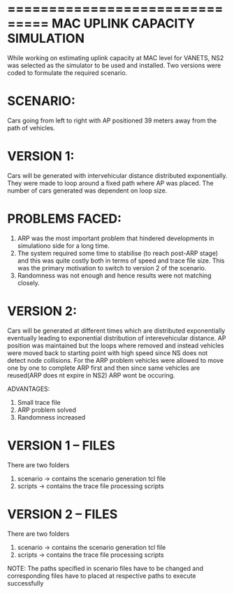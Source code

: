===============================
MAC UPLINK CAPACITY SIMULATION
==============================

While working on estimating uplink capacity at MAC level for VANETS, NS2 was selected as the simulator to be used and installed. Two versions were coded to formulate the required scenario.

SCENARIO:
========
Cars going from left to right with AP positioned 39 meters away from the path of vehicles.

VERSION 1:
=========
Cars will be generated with intervehicular distance distributed exponentially. They were made to loop around a fixed path where AP was placed. The number of cars generated was dependent on loop size.

PROBLEMS FACED:
==============
1. ARP was the most important problem that hindered developments in simulationo side for a long time.
2. The system required some time to stabilise (to reach post-ARP stage) and this was quite costly both in terms of speed and trace file size. This was the primary motivation to switch to version 2 of the scenario.
3. Randomness was not enough and hence results were not matching closely.

VERSION 2:
=========
Cars will be generated at different times which are distributed exponentially eventually leading to exponential distribution of interevehicular distance. AP position was maintained but the loops where removed and instead vehicles were moved back to starting point with high speed since NS does not detect node collisions. For the ARP problem vehicles were allowed to move one by one to complete ARP first and then since same vehicles are reused(ARP does nt expire in NS2) ARP wont be occuring.

ADVANTAGES:
1. Small trace file
2. ARP problem solved
3. Randomness increased

VERSION 1 – FILES
=================
There are two folders
1. scenario -> contains the scenario generation tcl file
2. scripts -> contains the trace file processing scripts

VERSION 2 – FILES
================
There are two folders
1. scenario -> contains the scenario generation tcl file
2. scripts -> contains the trace file processing scripts

NOTE:
The paths specified in scenario files have to be changed and corresponding files
have to placed at respective paths to execute successfully
